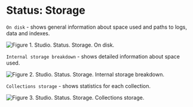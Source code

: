 # Status: Storage

`On disk` - shows general information about space used and paths to logs, data and indexes.

![Figure 1. Studio. Status. Storage. On disk.](images/status-storage-1.png)

`Internal storage breakdown` - shows detailed information about space used. 

![Figure 2. Studio. Status. Storage. Internal storage breakdown.](images/status-storage-2.png)

`Collections storage` - shows statistics for each collection.

![Figure 3. Studio. Status. Storage. Collections storage.](images/status-storage-3.png)

